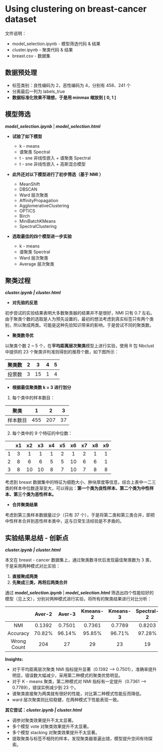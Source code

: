 # Using clustering on breast-cancer dataset

文件说明：

- model_selection.ipynb - 模型筛选代码 & 结果
- cluster.ipynb - 聚类代码 & 结果
- breast.csv - 数据集

## 数据预处理

- 标签类别：良性编码为 2，恶性编码为 4，分别有 458、241 个
- 分离最后一列为 labels_true
- **数据标准化效果不理想，于是用 minmax 缩放到 [ 0, 1 ]**

## 模型筛选

 ***model_selection.ipynb*** | ***model_selection.html***

- **试验了如下模型**
  * k - means
  * 谱聚类 Spectral
  * t - sne 非线性嵌入 + 谱聚类 Spectral
  * t - sne 非线性嵌入 + 高斯混合模型
- **此外还对以下模型进行了初步筛选（基于 NMI ）**
  - MeanShift
  - DBSCAN
  - Ward 层次聚类
  - AffinityPropagation
  - AgglomerativeClustering
  - OPTICS
  - Birch
  - MiniBatchKMeans
  - SpectralClustering

- **选取最佳的四个模型进一步实验**
  - k - means
  - 谱聚类 Spectral
  - Ward 层次聚类
  - Average 层次聚类
  
## 聚类过程

***cluster.ipynb | cluster.html***

- **对先验的反思**

初步尝试的实验结果表明大多数聚类器的结果并不是很好，NMI 只有 0.7 左右。由于聚类个数的选取是人为预先设置的，最初的想法考虑到真实标签只有两个类别，所以聚成两类。可能是这种先验知识带来的影响，于是尝试不同的聚类数。

- **聚类数寻优**

以聚类个数 2 ~ 5 个，在**平均距离层次聚类**模型上进行实验，使用 R 包 Nbclust 中提供的 23 个聚类评判准则得到的推荐个数，如下图所示：

| 聚类数 |  2   |  3   |  4   |  5   |
| :------: | :-----: | :-----: | :-----: | :-----: |
| 投票数 |  3   |  15  |  1   |  4   |

- **根据最佳聚类数 k = 3 进行划分**

1. 每个类中的样本数目：

|    聚类   |  1   |  2   |  3   |
| :------: | :-----: | :-----: | :-----: |
|  样本数目  | 455  | 207  |  37  |

2. 每个类中的 9 个特征的中位数：

|      |  x1  |  x2  |  x3  |  x4  |  x5  |  x6  |  x7  |  x8  | x9   |
| :-----: | :---: | :---: | :---: | :---: | :---: | :---: | :---: | :---: | :---: |
|  1   |  3   |  1   |  1   |  1   |  2   |  1   |  2   |  1   | 1    |
|  2   |  8   |  6   |  6   |  5   |  5   |  10  |  6   |  6   | 1    |
|  3   |  8   |  10  |  10  |  8   |  7   |  10  |  7   |  8   | 8    |

考虑到 breast 数据集中的特征为细胞大小、肿块厚度等信息，综合上表中一二三类的样本中位数逐渐变大，可以得出：**第一个类为良性样本、第二个类为中性样本、第三个类为恶性样本。**

- **合并聚类结果**

考虑到第三类样本数据量过少（只有 37 个），于是将第二类和第三类合并，即把中性样本合并到恶性样本类中，这与日常生活经验是不矛盾的。

## 实验结果总结 - 创新点

***cluster.ipynb | cluster.html***

本文在 breast - cancer 数据集上，通过聚类数寻优后发现最佳聚类数为 3 类，于是采用两种模式对比实验：

1. **直接聚成两类**
2. **先聚成三类，再将后两类合并**

通过 ***model_selection.ipynb*** | ***model_selection.html*** 筛选出四个性能较好的模型（见上文），分别对两种模式进行实验，将所有的聚类结果进行对比分析：

|             | Aver-2 | Aver-3 | Kmeans-2 | Kmeans-3 | Spectral-2 | Spectral-3 | Ward-2 | Ward-3 |
| :---------: | :----: | :----: | :------: | :------: | :--------: | :--------: | :----: | :----: |
|     NMI     | 0.1392 | 0.7501 |  0.7361  |  0.7789  |   0.8203   |   0.2200   | 0.7308 | 0.7308 |
|  Accuracy   | 70.82% | 96.14% |  95.85%  |  96.71%  |   97.28%   |   60.66%   | 95.71% | 95.71% |
| Wrong Count |  204   |   27   |    29    |    23    |     19     |    275     |   30   |   30   |

**Insights:**

- 对于平均距离层次聚类 NMI 指标提升显著（0.1392 –> 0.7501），准确率提升明显，错误数大幅减少，采用第二种模式的聚类优势明显。
- 对于 K - means 聚类，第二种模式对 NMI 指标有一定提升（0.7361 –> 0.7789），错误实例减少到 23  个。
- 谱聚类直接聚为两类就有很好的性能，对比第二种模式性能反而降低。
- ward 层次聚类则比较稳健，在两种模式下性能表现一致。

**其它尝试：*cluster.ipynb | cluster.html***

- 调参对聚类效果提升不太太显著。
- 多个模型 vote 对聚类效果提升不太显著。
- 多个模型 stacking 对聚类效果提升不太显著。
- 提取聚类与标签不相符的样本，发现聚类器普遍出错，模型提升空间有待探索。

